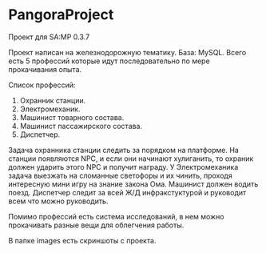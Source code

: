 # PangoraProject
Проект для SA:MP 0.3.7

Проект написан на железнодорожную тематику.
База: MySQL.
Всего есть 5 профессий которые идут последовательно по мере прокачивания опыта.

Список профессий:
1. Охранник станции.
2. Электромеханик.
3. Машинист товарного состава.
4. Машинист пассажирского состава.
5. Диспетчер.

Задача охранника станции следить за порядком на платформе. На станции появляются NPC, и если они начинают хулиганить, то охраник должен ударить этого NPC и получит награду.
У Электромеханика задача выезжать на сломанные светофоры и их чинить, проходя интересную мини игру на знание закона Ома.
Машинист должен водить поезд.
Диспетчер следит за всей Ж/Д инфракстуктурой и руководит всем что можно руководить.

Помимо профессий есть система исследований, в нем можно прокачивать разные вещи для облегчения работы.

В папке images есть скриншоты с проекта.
